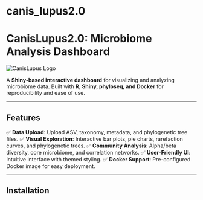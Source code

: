 # canis_lupus2.0
# CanisLupus2.0: Microbiome Analysis Dashboard

![CanisLupus Logo](canis_lupus.png)

A **Shiny-based interactive dashboard** for visualizing and analyzing microbiome data.
Built with **R, Shiny, phyloseq, and Docker** for reproducibility and ease of use.

---

## **Features**
✅ **Data Upload**: Upload ASV, taxonomy, metadata, and phylogenetic tree files.
✅ **Visual Exploration**: Interactive bar plots, pie charts, rarefaction curves, and phylogenetic trees.
✅ **Community Analysis**: Alpha/beta diversity, core microbiome, and correlation networks.
✅ **User-Friendly UI**: Intuitive interface with themed styling.
✅ **Docker Support**: Pre-configured Docker image for easy deployment.

---

## **Installation**
